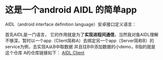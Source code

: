 # 这是一个android AIDL 的简单app
AIDL（android interface definition language）安卓接口定义语言：

首先AIDL是一门语言， 它的作用就是为了**实现进程间通信**，当然我对鱼AIDL理解不够深，暂时以一个app（Client简称A）去绑定另一个app（Server简称B）的service为例，去实现A从B中取数据 并且往B中添加数据的小demo，B指的就是这个仓库 A的仓库链接如下：
[AIDL Client](https://github.com/hyystudy/AIDLClient)